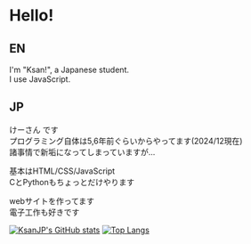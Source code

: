 # Hello!
## EN
I'm "Ksan!", a Japanese student.  
I use JavaScript.  

## JP
けーさん です  
プログラミング自体は5,6年前ぐらいからやってます(2024/12現在)  
諸事情で新垢になってしまっていますが...  

基本はHTML/CSS/JavaScript  
CとPythonもちょっとだけやります  

webサイトを作ってます  
電子工作も好きです  

[![KsanJP's GitHub stats](https://github-readme-stats.vercel.app/api?username=KsanJP)](https://github.com/KsanJP/KsanJP)
[![Top Langs](https://github-readme-stats.vercel.app/api/top-langs/?username=KsanJP&layout=compact)](https://github.com/KsanJP/KsanJP)
